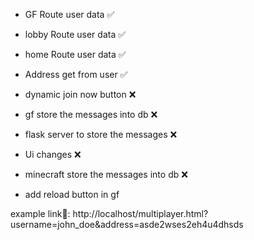 - GF Route user data                    ✅
- lobby Route user data                 ✅
- home Route user data                  ✅


- Address get from  user                ✅
- dynamic join now button               ❌
- gf store the messages into db         ❌
- flask server to store the messages    ❌
- Ui changes                            ❌
- minecraft store the messages into db  ❌
- add reload button in gf


example link🔗: http://localhost/multiplayer.html?username=john_doe&address=asde2wses2eh4u4dhsds
 